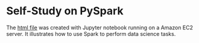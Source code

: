 # Self-Study on PySpark

The [html file](https://htmlpreview.github.io/?https://github.com/virchan/self_study_log/blob/main/pyspark_practice/pyspark_practice.html) was created with Jupyter notebook running on a Amazon EC2 server. It illustrates how to use Spark to perform data science tasks.